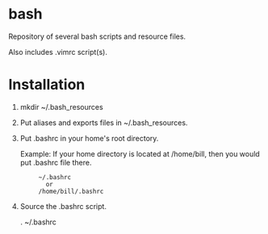 # bash

Repository of several bash scripts and resource files.

Also includes .vimrc script(s). 

# Installation

1. mkdir ~/.bash_resources
2. Put aliases and exports files in ~/.bash_resources.
3. Put .bashrc in your home's root directory.

   Example: If your home directory is located at /home/bill,
            then you would put .bashrc file there.

            ~/.bashrc 
              or 
            /home/bill/.bashrc

4. Source the .bashrc script.

   . ~/.bashrc

